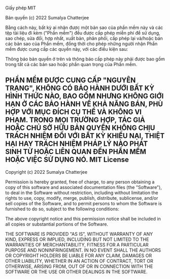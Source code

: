 Giấy phép MIT

Bản quyền (c) 2022 Sumalya Chatterjee

Bằng cách này, bất kỳ ai nhận được một bản sao của phần mềm này và các tệp tài liệu đi kèm ("Phần mềm") đều được cấp phép miễn phí để sử dụng, sao chép, sửa đổi, hợp nhất, xuất bản, phân phối, cấp phép lại và/hoặc bán các bản sao của Phần mềm, đồng thời cho phép những người nhận Phần mềm được cung cấp các quyền này, với các điều kiện sau:

Thông báo bản quyền ở trên và thông báo cấp phép này phải được bao gồm trong tất cả các bản sao hoặc phần quan trọng của Phần mềm.

PHẦN MỀM ĐƯỢC CUNG CẤP "NGUYÊN TRẠNG", KHÔNG CÓ BẢO HÀNH DƯỚI BẤT KỲ HÌNH THỨC NÀO, BAO GỒM NHƯNG KHÔNG GIỚI HẠN Ở CÁC BẢO HÀNH VỀ KHẢ NĂNG BÁN, PHÙ HỢP VỚI MỤC ĐÍCH CỤ THỂ VÀ KHÔNG VI PHẠM. TRONG MỌI TRƯỜNG HỢP, TÁC GIẢ HOẶC CHỦ SỞ HỮU BẢN QUYỀN KHÔNG CHỊU TRÁCH NHIỆM ĐỐI VỚI BẤT KỲ KHIẾU NẠI, THIỆT HẠI HAY TRÁCH NHIỆM PHÁP LÝ NÀO PHÁT SINH TỪ HOẶC LIÊN QUAN ĐẾN PHẦN MỀM HOẶC VIỆC SỬ DỤNG NÓ.
MIT License
---
Copyright (c) 2022 Sumalya Chatterjee

Permission is hereby granted, free of charge, to any person obtaining a copy of this software and associated documentation files (the "Software"), to deal in the Software without restriction, including without limitation the rights to use, copy, modify, merge, publish, distribute, sublicense, and/or sell copies of the Software, and to permit persons to whom the Software is furnished to do so, subject to the following conditions:

The above copyright notice and this permission notice shall be included in all copies or substantial portions of the Software.

THE SOFTWARE IS PROVIDED "AS IS", WITHOUT WARRANTY OF ANY KIND, EXPRESS OR IMPLIED, INCLUDING BUT NOT LIMITED TO THE WARRANTIES OF MERCHANTABILITY, FITNESS FOR A PARTICULAR PURPOSE AND NONINFRINGEMENT. IN NO EVENT SHALL THE AUTHORS OR COPYRIGHT HOLDERS BE LIABLE FOR ANY CLAIM, DAMAGES OR OTHER LIABILITY, WHETHER IN AN ACTION OF CONTRACT, TORT OR OTHERWISE, ARISING FROM, OUT OF OR IN CONNECTION WITH THE SOFTWARE OR THE USE OR OTHER DEALINGS IN THE SOFTWARE.
